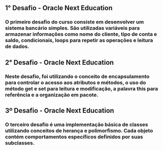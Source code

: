 ## 1° Desafio - Oracle Next Education
### O primeiro desafio do curso consiste em desenvolver um sistema bancário simples. São utilizadas variáveis para armazenar informações como nome do cliente, tipo de conta e saldo, condicionais, loops para repetir as operações e leitura de dados.

## 2° Desafio - Oracle Next Education
### Neste desafio, foi utilizando o conceito de encapsulamento para controlar o acesso aos atributos e métodos, o uso do método get e set para leitura e modificação, a palavra this para referência e a organização em pacote.

## 3º Desafio - Oracle Next Education
### O terceiro desafio é uma implementação básica de classes utilizando conceitos de herança e polimorfismo. Cada objeto contém comportamentos específicos definidos por suas subclasses.
